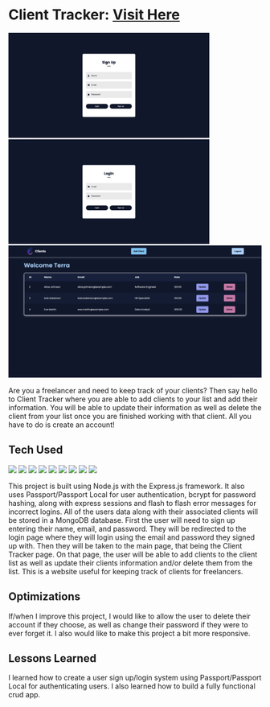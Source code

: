 # Client Tracker: <a href="https://client-tracker-jenr.onrender.com/login" target="_blank">Visit Here</a>

<p>
  <img width="400" src="https://github.com/Danielle-Higgins/client-tracker/blob/main/public/img/signup-preview.png">
  <img width="400" src="https://github.com/Danielle-Higgins/client-tracker/blob/main/public/img/login-preview.png">
  <img src="https://github.com/Danielle-Higgins/client-tracker/blob/main/public/img/client-tracker-preview.png">
</p>

Are you a freelancer and need to keep track of your clients? Then say hello to Client Tracker where you are able to add clients to your list and add their information. You will be able to update their information as well as delete the client from your list once you are finished working with that client. All you have to do is create an account!

## Tech Used

<p>
  <img src="https://img.shields.io/badge/ejs-%23B4CA65.svg?style=for-the-badge&logo=ejs&logoColor=black">
  <img src="https://img.shields.io/badge/css3-%231572B6.svg?style=for-the-badge&logo=css3&logoColor=white">
  <img src="https://img.shields.io/badge/javascript-%23323330.svg?style=for-the-badge&logo=javascript&logoColor=%23F7DF1E">
  <img src="https://img.shields.io/badge/node.js-6DA55F?style=for-the-badge&logo=node.js&logoColor=white">
  <img src="https://img.shields.io/badge/NPM-%23CB3837.svg?style=for-the-badge&logo=npm&logoColor=white">
  <img src="https://img.shields.io/badge/express.js-%23404d59.svg?style=for-the-badge&logo=express&logoColor=%2361DAFB">
  <img src="https://img.shields.io/badge/NODEMON-%23323330.svg?style=for-the-badge&logo=nodemon&logoColor=%BBDEAD">
  <img src="https://img.shields.io/badge/MongoDB-%234ea94b.svg?style=for-the-badge&logo=mongodb&logoColor=white">
  <img src="https://img.shields.io/badge/Render-%46E3B7.svg?style=for-the-badge&logo=render&logoColor=white">
</p>

This project is built using Node.js with the Express.js framework. It also uses Passport/Passport Local for user authentication, bcrypt for password hashing, along with express sessions and flash to flash error messages for incorrect logins. All of the users data along with their associated clients will be stored in a MongoDB database. First the user will need to sign up entering their name, email, and password. They will be redirected to the login page where they will login using the email and password they signed up with. Then they will be taken to the main page, that being the Client Tracker page. On that page, the user will be able to add clients to the client list as well as update their clients information and/or delete them from the list. This is a website useful for keeping track of clients for freelancers.

## Optimizations

If/when I improve this project, I would like to allow the user to delete their account if they choose, as well as change their password if they were to ever forget it. I also would like to make this project a bit more responsive.

## Lessons Learned

I learned how to create a user sign up/login system using Passport/Passport Local for authenticating users. I also learned how to build a fully functional crud app.
